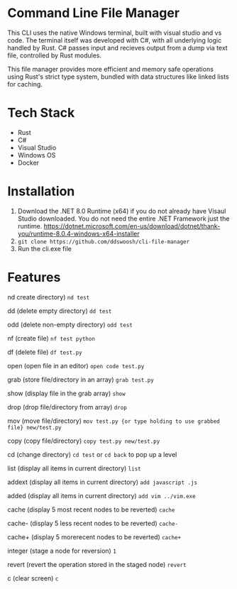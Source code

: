 # Command Line File Manager

This CLI uses the native Windows terminal, built with visual studio and vs code. The terminal itself was developed with C#, with all underlying logic handled by Rust. C# passes input and recieves output from a dump via text file, controlled by Rust modules. 

This file manager provides more efficient and memory safe operations using Rust's strict type system, bundled with data structures like linked lists for caching.


# Tech Stack
* Rust
* C#
* Visual Studio
* Windows OS
* Docker


# Installation
1. Download the .NET 8.0 Runtime (x64) if you do not already have Visaul Studio downloaded. You do not need the entire .NET Framework just the runtime.
https://dotnet.microsoft.com/en-us/download/dotnet/thank-you/runtime-8.0.4-windows-x64-installer
2. `git clone https://github.com/ddswoosh/cli-file-manager`
3. Run the cli.exe file

# Features
nd create directory) `nd test`

dd (delete empty directory) `dd test` 

odd (delete non-empty directory) `odd test` 

nf (create file) `nf test python` 

df (delete file) `df test.py` 

open (open file in an editor) `open code test.py` 

grab (store file/directory in an array) `grab test.py` 

show (display file in the grab array) `show` 

drop (drop file/directory from array) `drop` 

mov (move file/directory) `mov test.py {or type holding to use grabbed file} new/test.py` 

copy (copy file/directory) `copy test.py new/test.py` 

cd (change directory) `cd test` or `cd back` to pop up a level

list (display all items in current directory) `list`

addext (display all items in current directory) `add javascript .js`

added (display all items in current directory) `add vim ../vim.exe`

cache (display 5 most recent nodes to be reverted) `cache`

cache- (display 5 less recent nodes to be reverted) `cache-`

cache+ (display 5 morerecent nodes to be reverted) `cache+`

integer (stage a node for reversion) `1`

revert (revert the operation stored in the staged node) `revert`

c (clear screen) `c`
